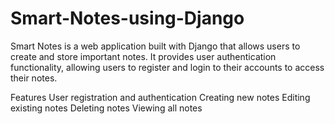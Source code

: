 # Smart-Notes-using-Django
Smart Notes is a web application built with Django that allows users to create and store important notes. It provides user authentication functionality, allowing users to register and login to their accounts to access their notes.


Features
User registration and authentication
Creating new notes
Editing existing notes
Deleting notes
Viewing all notes
